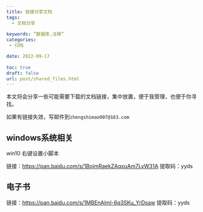 ```yaml
---
title: 链接分享文档
tags:
  - 文档分享
  
keywords: “数据库,注释”
categories:
 - 归档

date: 2022-09-17
  
toc: true
draft: false
url: post/shared_files.html
---
```


本文将会分享一些可能需要下载的文档链接，集中放置，便于我管理，也便于你寻找。

如果有链接失效，写邮件到`zhengshimao007@163.com`

## windows系统相关

win10 右键设置小脚本

链接：https://pan.baidu.com/s/1BojmRaekZAqxuAm7LyW31A 
提取码：yyds 

## 电子书

链接：https://pan.baidu.com/s/1MBEnAlml-6q3SKu_YrDsaw 
提取码：yyds 